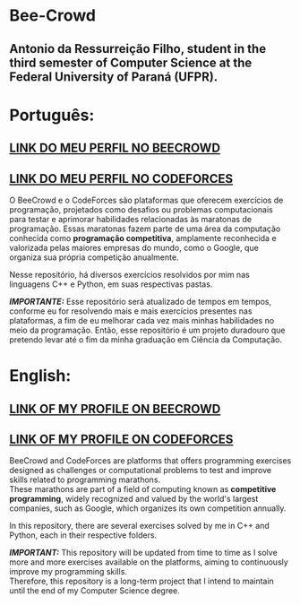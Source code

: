 # Bee-Crowd
## Antonio da Ressurreição Filho, student in the third semester of Computer Science at the Federal University of Paraná (UFPR).

# Português:

## [LINK DO MEU PERFIL NO BEECROWD](https://judge.beecrowd.com/pt/profile/930291)
## [LINK DO MEU PERFIL NO CODEFORCES](https://codeforces.com/profile/Toninhorf)

O BeeCrowd e o CodeForces são plataformas que oferecem exercícios de programação, projetados como desafios ou problemas computacionais para testar e aprimorar habilidades relacionadas às maratonas de programação. 
Essas maratonas fazem parte de uma área da computação conhecida como **programação competitiva**, amplamente reconhecida e valorizada pelas maiores empresas do mundo, como o Google, que organiza sua 
própria competição anualmente.

Nesse repositório, há diversos exercícios resolvidos por mim nas linguagens C++ e Python, em suas respectivas pastas.

***IMPORTANTE:*** Esse repositório será atualizado de tempos em tempos, conforme eu for resolvendo mais e mais exercícios presentes nas plataformas, a fim de eu melhorar cada vez mais minhas habilidades no
meio da programação. Então, esse repositório é um projeto duradouro que pretendo levar até o fim da minha graduação em Ciência da Computação.

# English:

## [LINK OF MY PROFILE ON BEECROWD](https://judge.beecrowd.com/pt/profile/930291)
## [LINK OF MY PROFILE ON CODEFORCES](https://codeforces.com/profile/Toninhorf)

BeeCrowd and CodeForces are platforms that offers programming exercises designed as challenges or computational problems to test and improve skills related to programming marathons.  
These marathons are part of a field of computing known as **competitive programming**, widely recognized and valued by the world's largest companies, such as Google, which organizes its own competition annually.

In this repository, there are several exercises solved by me in C++ and Python, each in their respective folders.

***IMPORTANT:*** This repository will be updated from time to time as I solve more and more exercises available on the platforms, aiming to continuously improve my programming skills.  
Therefore, this repository is a long-term project that I intend to maintain until the end of my Computer Science degree.
